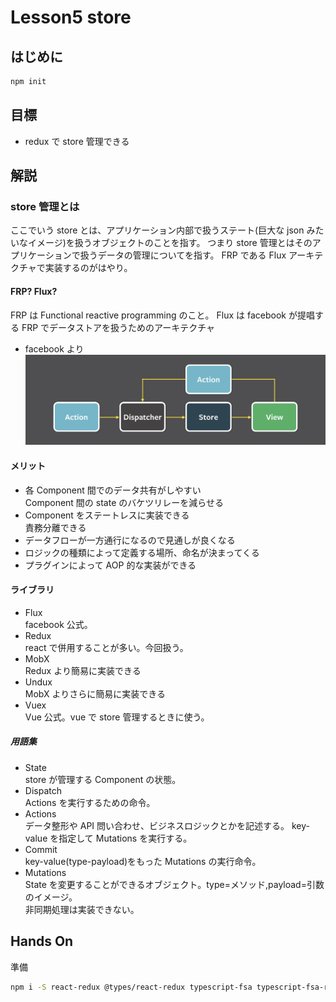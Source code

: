 # Lesson5 store

## はじめに

```sh
npm init
```

## 目標

- redux で store 管理できる

## 解説

### store 管理とは

ここでいう store とは、アプリケーション内部で扱うステート(巨大な json みたいなイメージ)を扱うオブジェクトのことを指す。
つまり store 管理とはそのアプリケーションで扱うデータの管理についてを指す。
FRP である Flux アーキテクチャで実装するのがはやり。

#### FRP? Flux?

FRP は Functional reactive programming のこと。
Flux は facebook が提唱する FRP でデータストアを扱うためのアーキテクチャ

- facebook より  
  ![Flux データフロー](https://github.com/facebook/flux/raw/master/examples/flux-concepts/flux-simple-f8-diagram-with-client-action-1300w.png)

#### メリット

- 各 Component 間でのデータ共有がしやすい  
  Component 間の state のバケツリレーを減らせる
- Component をステートレスに実装できる  
  責務分離できる
- データフローが一方通行になるので見通しが良くなる
- ロジックの種類によって定義する場所、命名が決まってくる
- プラグインによって AOP 的な実装ができる

#### ライブラリ

- Flux  
  facebook 公式。
- Redux  
  react で併用することが多い。今回扱う。
- MobX  
  Redux より簡易に実装できる
- Undux  
  MobX よりさらに簡易に実装できる
- Vuex  
  Vue 公式。vue で store 管理するときに使う。

##### 用語集

- State  
  store が管理する Component の状態。
- Dispatch  
  Actions を実行するための命令。
- Actions  
  データ整形や API 問い合わせ、ビジネスロジックとかを記述する。
  key-value を指定して Mutations を実行する。
- Commit  
  key-value(type-payload)をもった Mutations の実行命令。
- Mutations  
  State を変更することができるオブジェクト。type=メソッド,payload=引数のイメージ。  
  非同期処理は実装できない。

## Hands On

準備

```sh
npm i -S react-redux @types/react-redux typescript-fsa typescript-fsa-reducers
```
